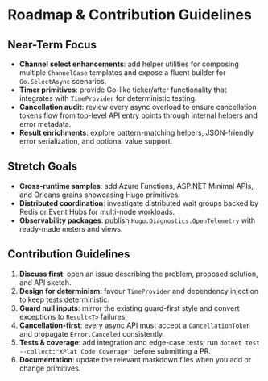 # Roadmap & Contribution Guidelines

## Near-Term Focus

- **Channel select enhancements**: add helper utilities for composing multiple `ChannelCase` templates and expose a fluent builder for `Go.SelectAsync` scenarios.
- **Timer primitives**: provide Go-like ticker/after functionality that integrates with `TimeProvider` for deterministic testing.
- **Cancellation audit**: review every async overload to ensure cancellation tokens flow from top-level API entry points through internal helpers and error metadata.
- **Result enrichments**: explore pattern-matching helpers, JSON-friendly error serialization, and optional value support.

## Stretch Goals

- **Cross-runtime samples**: add Azure Functions, ASP.NET Minimal APIs, and Orleans grains showcasing Hugo primitives.
- **Distributed coordination**: investigate distributed wait groups backed by Redis or Event Hubs for multi-node workloads.
- **Observability packages**: publish `Hugo.Diagnostics.OpenTelemetry` with ready-made meters and views.

## Contribution Guidelines

1. **Discuss first**: open an issue describing the problem, proposed solution, and API sketch.
2. **Design for determinism**: favour `TimeProvider` and dependency injection to keep tests deterministic.
3. **Guard null inputs**: mirror the existing guard-first style and convert exceptions to `Result<T>` failures.
4. **Cancellation-first**: every async API must accept a `CancellationToken` and propagate `Error.Canceled` consistently.
5. **Tests & coverage**: add integration and edge-case tests; run `dotnet test --collect:"XPlat Code Coverage"` before submitting a PR.
6. **Documentation**: update the relevant markdown files when you add or change primitives.
